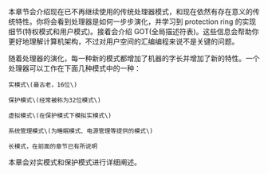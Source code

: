 本章节会介绍现在已不再继续使用的传统处理器模式，和现在依然有存在意义的传统特性。你将会看到处理器是如何一步步演化，并学习到 protection ring 的实现细节\(特权模式和用户模式\)。接着会介绍 GOT\(全局描述符表\)。这些信息会帮助你更好地理解计算机架构，不过对用户空间的汇编编程来说不是关键的问题。

随着处理器的演化，每一种新的模式都增加了机器的字长并增加了新的特性。一个处理器可以工作在下面几种模式中的一种：

    实模式\(最古老，16位\)

    保护模式\(经常被称为32位模式\)

    虚拟模式\(在保护模式下模拟实模式\)

    系统管理模式\(为睡眠模式、电源管理等提供的模式\)

    长模式，在前面的章节已有所说明

本章会对实模式和保护模式进行详细阐述。



